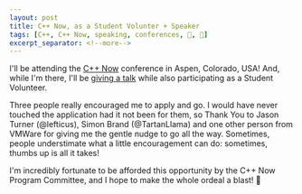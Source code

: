 ```yaml
---
layout: post
title: C++ Now, as a Student Volunter + Speaker
tags: [C++, C++ Now, speaking, conferences, 🤝, 📣]
excerpt_separator: <!--more-->
---
```


I'll be attending the [C++ Now](http://cppnow.org/) conference in Aspen, Colorado, USA! And, while I'm there, I'll be [giving a talk](http://sched.co/EJjw) while also participating as a Student Volunteer.

<!--more-->

Three people really encouraged me to apply and go. I would have never touched the application had it not been for them, so Thank You to Jason Turner (@lefticus), Simon Brand (@TartanLlama) and one other person from VMWare for giving me the gentle nudge to go all the way. Sometimes, people understimate what a little encouragement can do: sometimes, thumbs up is all it takes!

I'm incredibly fortunate to be afforded this opportunity by the C++ Now Program Committee, and I hope to make the whole ordeal a blast! 🎉
